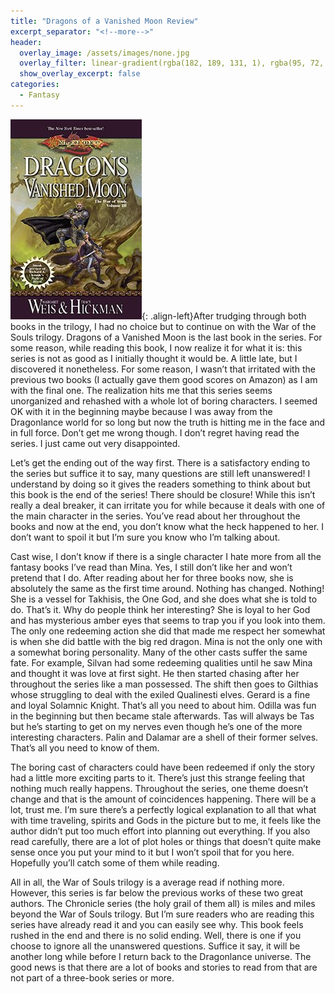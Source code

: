 ```yaml
---
title: "Dragons of a Vanished Moon Review"
excerpt_separator: "<!--more-->"
header:
  overlay_image: /assets/images/none.jpg
  overlay_filter: linear-gradient(rgba(182, 189, 131, 1), rgba(95, 72, 110, 1))
  show_overlay_excerpt: false
categories:
  - Fantasy
---
```

![dragons-vanished-moon-cover](/assets/images/dragons-vanished-moon.jpg){: .align-left}After trudging through both books in the trilogy, I had no choice but to continue on with the War of the Souls trilogy. Dragons of a Vanished Moon is the last book in the series. For some reason, while reading this book, I now realize it for what it is: this series is not as good as I initially thought it would be. A little late, but I discovered it nonetheless. For some reason, I wasn’t that irritated with the previous two books (I actually gave them good scores on Amazon) as I am with the final one. The realization hits me that this series seems unorganized and rehashed with a whole lot of boring characters. I seemed OK with it in the beginning maybe because I was away from the Dragonlance world for so long but now the truth is hitting me in the face and in full force. Don’t get me wrong though. I don’t regret having read the series. I just came out very disappointed.

Let’s get the ending out of the way first. There is a satisfactory ending to the series but suffice it to say, many questions are still left unanswered! I understand by doing so it gives the readers something to think about but this book is the end of the series! There should be closure! While this isn’t really a deal breaker, it can irritate you for while because it deals with one of the main character in the series. You’ve read about her throughout the books and now at the end, you don’t know what the heck happened to her. I don’t want to spoil it but I’m sure you know who I’m talking about.

Cast wise, I don’t know if there is a single character I hate more from all the fantasy books I’ve read than Mina. Yes, I still don’t like her and won’t pretend that I do. After reading about her for three books now, she is absolutely the same as the first time around. Nothing has changed. Nothing! She is a vessel for Takhisis, the One God, and she does what she is told to do. That’s it. Why do people think her interesting? She is loyal to her God and has mysterious amber eyes that seems to trap you if you look into them. The only one redeeming action she did that made me respect her somewhat is when she did battle with the big red dragon. Mina is not the only one with a somewhat boring personality. Many of the other casts suffer the same fate. For example, Silvan had some redeeming qualities until he saw Mina and thought it was love at first sight. He then started chasing after her throughout the series like a man possessed. The shift then goes to Gilthias whose struggling to deal with the exiled Qualinesti elves. Gerard is a fine and loyal Solamnic Knight. That’s all you need to about him. Odilla was fun in the beginning but then became stale afterwards. Tas will always be Tas but he’s starting to get on my nerves even though he’s one of the more interesting characters. Palin and Dalamar are a shell of their former selves. That’s all you need to know of them.

The boring cast of characters could have been redeemed if only the story had a little more exciting parts to it. There’s just this strange feeling that nothing much really happens. Throughout the series, one theme doesn’t change and that is the amount of coincidences happening. There will be a lot, trust me. I’m sure there’s a perfectly logical explanation to all that what with time traveling, spirits and Gods in the picture but to me, it feels like the author didn’t put too much effort into planning out everything. If you also read carefully, there are a lot of plot holes or things that doesn’t quite make sense once you put your mind to it but I won’t spoil that for you here. Hopefully you’ll catch some of them while reading.

All in all, the War of Souls trilogy is a average read if nothing more. However, this series is far below the previous works of these two great authors. The Chronicle series (the holy grail of them all) is miles and miles beyond the War of Souls trilogy. But I’m sure readers who are reading this series have already read it and you can easily see why. This book feels rushed in the end and there is no solid ending. Well, there is one if you choose to ignore all the unanswered questions. Suffice it say, it will be another long while before I return back to the Dragonlance universe. The good news is that there are a lot of books and stories to read from that are not part of a three-book series or more.